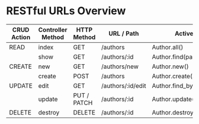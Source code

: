 # RESTful URLs Overview

| CRUD Action | Controller Method | HTTP Method | URL / Path        | Active Record                   |
| ----------- | ----------------- | ----------- | ----------------- | ------------------------------- |
| READ        | index             | GET         | /authors          | Author.all()                    |
|             | show              | GET         | /authors/:id      | Author.find(params[:id]) |
| CREATE      | new               | GET         | /authors/new      | Author.new()                    |
|             | create            | POST        | /authors          | Author.create(author_params)    |
| UPDATE      | edit              | GET         | /authors/:id/edit | Author.find_by(id: params[:id]) |
|             | update            | PUT / PATCH | /authors/:id      | Author.update(author_params)    |
| DELETE      | destroy           | DELETE      | /authors/:id      | Author.destroy()                |
